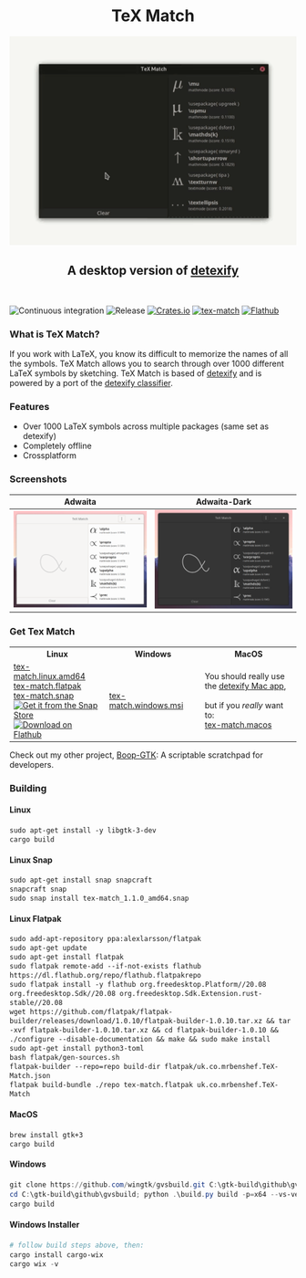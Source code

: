 <h1 align="center">TeX Match</h1>

<p align="center">
  <img src="TeX-Match.gif" width="660px">
</p>

<h2 align="center">A desktop version of <a href="https://detexify.kirelabs.org/classify.html">detexify</a></h2>

<br>

![Continuous integration](https://github.com/mrbenshef/TeX-Match/workflows/Continuous%20integration/badge.svg)
![Release](https://github.com/mrbenshef/TeX-Match/workflows/Release/badge.svg?branch=release)
[![Crates.io](https://img.shields.io/crates/v/tex-match)](https://crates.io/crates/tex-match)
[![tex-match](https://snapcraft.io//tex-match/badge.svg)](https://snapcraft.io/tex-match)
[![Flathub](https://img.shields.io/flathub/v/uk.co.mrbenshef.TeX-Match)](https://flathub.org/apps/details/uk.co.mrbenshef.TeX-Match)

### What is TeX Match?

If you work with LaTeX, you know its difficult to memorize the names of all the symbols. TeX Match allows you to search through over 1000 different LaTeX symbols by sketching. TeX Match is based of [detexify](https://detexify.kirelabs.org/classify.html) and is powered by a port of the [detexify classifier](https://github.com/mrbenshef/detexify-rust).

### Features

- Over 1000 LaTeX symbols across multiple packages (same set as detexify) 
- Completely offline
- Crossplatform

### Screenshots

| Adwaita | Adwaita-Dark |
| :---: | :---: |
| ![light](screenshots/light.png) | ![dark](screenshots/dark.png) |

### Get Tex Match

<table width="100%">
    <tr>
        <th width="33.333%">Linux</th>
        <th width="33.333%">Windows</th>
        <th width="33.333%">MacOS</th>
    </tr>
    <tr>
        <td>
            <a
                href="https://github.com/mrbenshef/TeX-Match/releases/latest/download/tex-match.linux.amd64">tex-match.linux.amd64</a>
            </br>
            <a
                href="https://github.com/mrbenshef/TeX-Match/releases/latest/download/tex-match.flatpak">tex-match.flatpak</a>
            </br>
            <a href="https://github.com/mrbenshef/TeX-Match/releases/latest/download/tex-match.snap">tex-match.snap</a>
            </br>
            <a href="https://snapcraft.io/tex-match"><img
                    src="https://snapcraft.io/static/images/badges/en/snap-store-black.svg"
                    alt="Get it from the Snap Store"></a>
            </br>
            <a href="https://flathub.org/apps/details/uk.co.mrbenshef.TeX-Match"><img width='190'
                    alt='Download on Flathub' src='https://flathub.org/assets/badges/flathub-badge-en.png'></a>
        </td>
        <td>
            <a
                href="https://github.com/mrbenshef/TeX-Match/releases/latest/download/tex-match.windows.msi">tex-match.windows.msi</a>
        </td>
        <td>
            You should really use the <a href="https://gum.co/detexify">detexify Mac app</a>,
            </br>
            </br>
            but if you <i>really</i> want to:
            </br>
            <a href="https://github.com/mrbenshef/TeX-Match/releases/latest/download/tex-match.macos">tex-match.macos</a>
        </td>
    </tr>
</table>

Check out my other project, [Boop-GTK](https://github.com/mrbenshef/Boop-GTK): A scriptable scratchpad for developers.

### Building

#### Linux

```shell
sudo apt-get install -y libgtk-3-dev
cargo build
```

#### Linux Snap

```shell
sudo apt-get install snap snapcraft
snapcraft snap
sudo snap install tex-match_1.1.0_amd64.snap
```

#### Linux Flatpak

```shell
sudo add-apt-repository ppa:alexlarsson/flatpak 
sudo apt-get update 
sudo apt-get install flatpak
sudo flatpak remote-add --if-not-exists flathub https://dl.flathub.org/repo/flathub.flatpakrepo
sudo flatpak install -y flathub org.freedesktop.Platform//20.08 org.freedesktop.Sdk//20.08 org.freedesktop.Sdk.Extension.rust-stable//20.08
wget https://github.com/flatpak/flatpak-builder/releases/download/1.0.10/flatpak-builder-1.0.10.tar.xz && tar -xvf flatpak-builder-1.0.10.tar.xz && cd flatpak-builder-1.0.10 && ./configure --disable-documentation && make && sudo make install
sudo apt-get install python3-toml
bash flatpak/gen-sources.sh
flatpak-builder --repo=repo build-dir flatpak/uk.co.mrbenshef.TeX-Match.json
flatpak build-bundle ./repo tex-match.flatpak uk.co.mrbenshef.TeX-Match
```

#### MacOS

```shell
brew install gtk+3
cargo build
```

#### Windows

```powershell
git clone https://github.com/wingtk/gvsbuild.git C:\gtk-build\github\gvsbuild
cd C:\gtk-build\github\gvsbuild; python .\build.py build -p=x64 --vs-ver=16 --msys-dir=C:\msys64 -k --enable-gi --py-wheel --py-egg gtk3 gdk-pixbuf
cargo build
```

#### Windows Installer

```powershell
# follow build steps above, then:
cargo install cargo-wix 
cargo wix -v
```
